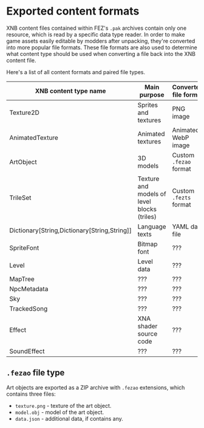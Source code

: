 # Exported content formats

XNB content files contained within FEZ's `.pak` archives contain only one resource, which is read by a specific data type reader. In order to make game assets easily editable by modders after unpacking, they're converted into more popular file formats. These file formats are also used to determine what content type should be used when converting a file back into the XNB content file.

Here's a list of all content formats and paired file types.

|XNB content type name|Main purpose|Converted file format|
|-|-|-|
|Texture2D|Sprites and textures|PNG image
|AnimatedTexture|Animated textures|Animated WebP image|
|ArtObject|3D models|Custom `.fezao` format|
|TrileSet|Texture and models of level blocks (triles)|Custom `.fezts` format|
|Dictionary[String,Dictionary[String,String]]|Language texts|YAML data file
|SpriteFont|Bitmap font|???|
|Level|Level data|???|
|MapTree|???|???|
|NpcMetadata|???|???|
|Sky|???|???|
|TrackedSong|???|???|
|Effect|XNA shader source code|???|
|SoundEffect|???|???|

## `.fezao` file type

Art objects are exported as a ZIP archive with `.fezao` extensions, which contains three files:

- `texture.png` - texture of the art object.
- `model.obj` - model of the art object.
- `data.json` - additional data, if contains any.
